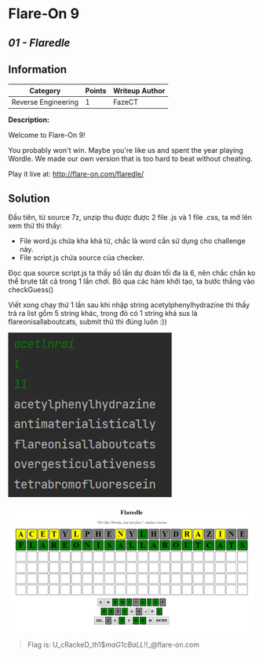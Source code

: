 # __Flare-On 9__ 
## _01 - Flaredle_

## Information
**Category** | **Points** | **Writeup Author**
--- | --- | ---
Reverse Engineering | 1 | FazeCT

**Description:** 

Welcome to Flare-On 9!

You probably won't win. Maybe you're like us and spent the year playing Wordle. We made our own version that is too hard to beat without cheating.

Play it live at: http://flare-on.com/flaredle/

## Solution
Đầu tiên, từ source 7z, unzip thu được được 2 file .js và 1 file .css, ta mở lên xem thử thì thấy:
- File word.js chứa kha khá từ, chắc là word cần sử dụng cho challenge này.
- File script.js chứa source của checker.

Đọc qua source script.js ta thấy số lần dự đoán tối đa là 6, nên chắc chắn ko thể brute tất cả trong 1 lần chơi.
Bỏ qua các hàm khởi tạo, ta bước thẳng vào checkGuess()

Viết xong chạy thử 1 lần sau khi nhập string acetylphenylhydrazine thì thấy trả ra list gồm 5 string khác, trong đó có 1 string khá sus là flareonisallaboutcats, submit thử thì đúng luôn :))

![List](Images/image_2022-10-01_094719698.png)

![Result](Images/image_2022-10-01_094725006.png)

> Flag is: U_cRa<span>ckeD_th1$_maG1cBaLL_!!_@flar</span>e-on.com

